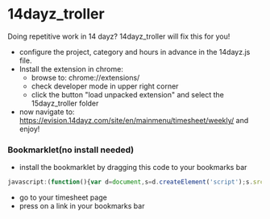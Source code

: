 14dayz_troller
==============

Doing repetitive work in 14 dayz?
14dayz_troller will fix this for you!


+ configure the project, category and hours in advance in the 14dayz.js file.
+ Install the extension in chrome:
  - browse to: chrome://extensions/
  - check developer mode in upper right corner
  - click the button "load unpacked extension" and select the 15dayz_troller folder
+ now navigate to: https://evision.14dayz.com/site/en/mainmenu/timesheet/weekly/ and enjoy!

### Bookmarklet(no install needed)

+ install the bookmarklet by dragging this code to your bookmarks bar

```js
javascript:(function(){var d=document,s=d.createElement('script');s.src='https://cdn.rawgit.com/w8r/14dayz/dist/14dayz.min.js';d.body.appendChild(s);}()))
```

+ go to your timesheet page
+ press on a link in your bookmarks bar
